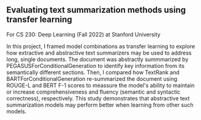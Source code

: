## Evaluating text summarization methods using transfer learning
For CS 230: Deep Learning (Fall 2022) at Stanford University

In this project, I framed model combinations as transfer learning to explore how extractive and abstractive text summarizers may be used to address long, single documents. The document was abstractly summmarized by PEGASUSForConditionalGeneration to identify key information from its semantically different sections. Then, I compared how TextRank and BARTForConditionalGeneration re-summarized the document using ROUGE-L and BERT F-1 scores to meassure the model's ability to maintain or increase comprehensiveness and fluency (semantic and syntactic correctness), respectively. This study demonstrates that abstractive text summarization models may perform better when learning from other such models.
